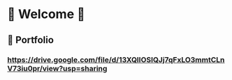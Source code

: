 # 👋 Welcome 👋
## 📝 Portfolio 
### https://drive.google.com/file/d/13XQlIOSlQJj7qFxLO3mmtCLnV73iu0pr/view?usp=sharing
